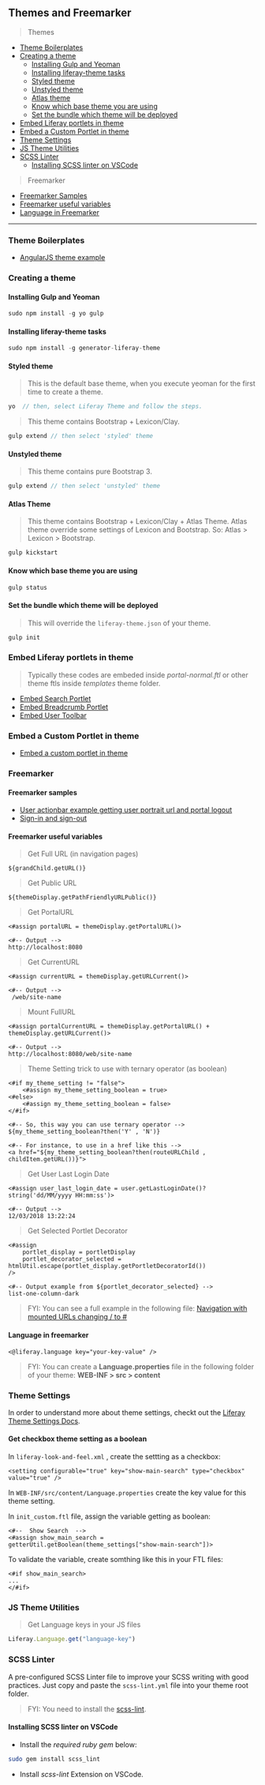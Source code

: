 ## Themes and Freemarker

> Themes

* [Theme Boilerplates](#theme-boilerplates)
* [Creating a theme](#creating-a-theme)
    * [Installing Gulp and Yeoman](#installing-gulp-and-yeoman)
    * [Installing liferay-theme tasks](#installing-liferay-theme-tasks)
    * [Styled theme](#styled-theme)
    * [Unstyled theme](#unstyled-theme)
    * [Atlas theme](#atlas-theme)
    * [Know which base theme you are using](#know-which-base-theme-you-are-using)
    * [Set the bundle which theme will be deployed](#set-the-bundle-which-theme-will-be-deployed)
* [Embed Liferay portlets in theme](#embed-liferay-portlets-in-theme)
* [Embed a Custom Portlet in theme](#embed-a-custom-portlet-in-theme)
* [Theme Settings](#theme-settings)
* [JS Theme Utilities](#js-theme-utilities)
* [SCSS Linter](#scss-linter)
    * [Installing SCSS linter on VSCode](#installing-scss-linter-on-vscode)

> Freemarker

* [Freemarker Samples](#freemarker-samples)
* [Freemarker useful variables](#freemarker-useful-variables)
* [Language in Freemarker](#language-in-freemarker)

---

### Theme Boilerplates

* [AngularJS theme example](https://github.com/clovisdasilvaneto/Liferay-AngularJs-Theme)

### Creating a theme

#### Installing Gulp and Yeoman

```js
sudo npm install -g yo gulp
```

#### Installing liferay-theme tasks

```js
sudo npm install -g generator-liferay-theme
```

#### Styled theme

> This is the default base theme, when you execute yeoman for the first time to create a theme.

```js
yo  // then, select Liferay Theme and follow the steps.
```

> This theme contains Bootstrap + Lexicon/Clay.

```js
gulp extend // then select 'styled' theme
```

#### Unstyled theme

> This theme contains pure Bootstrap 3.

```js
gulp extend // then select 'unstyled' theme
```

#### Atlas Theme 

> This theme contains Bootstrap + Lexicon/Clay + Atlas Theme.
> Atlas theme override some settings of Lexicon and Bootstrap. So: Atlas > Lexicon > Bootstrap.

```js
gulp kickstart
```

#### Know which base theme you are using

```js
gulp status
```

#### Set the bundle which theme will be deployed

> This will override the `liferay-theme.json` of your theme.

```js
gulp init
```

### Embed Liferay portlets in theme

> Typically these codes are embeded inside _portal-normal.ftl_ or other theme ftls inside _templates_ theme folder.

* [Embed Search Portlet](examples/embed-search-portlet.ftl)
* [Embed Breadcrumb Portlet](examples/embed-breadcrumb-portlet.ftl)
* [Embed User Toolbar](examples/embed-user-toolbar.ftl)

### Embed a Custom Portlet in theme

* [Embed a custom portlet in theme](examples/embed-custom-portlet.ftl)

### Freemarker

#### Freemarker samples

* [User actionbar example getting user portrait url and portal logout](examples/user-actionbar-with-user-portrait.ftl)
* [Sign-in and sign-out](examples/signin-and-signout.ftl)

#### Freemarker useful variables

> Get Full URL (in navigation pages)

```freemarker
${grandChild.getURL()}
```

> Get Public URL

```freemarker
${themeDisplay.getPathFriendlyURLPublic()}
```

> Get PortalURL

```freemarker
<#assign portalURL = themeDisplay.getPortalURL()>

<#-- Output -->
http://localhost:8080
```

> Get CurrentURL

```freemarker
<#assign currentURL = themeDisplay.getURLCurrent()>

<#-- Output -->
 /web/site-name
```

> Mount FullURL

```freemarker
<#assign portalCurrentURL = themeDisplay.getPortalURL() + themeDisplay.getURLCurrent()>

<#-- Output -->
http://localhost:8080/web/site-name
```

> Theme Setting trick to use with ternary operator (as boolean)

```freemarker
<#if my_theme_setting != "false">
    <#assign my_theme_setting_boolean = true>
<#else>
    <#assign my_theme_setting_boolean = false>
</#if>

<#-- So, this way you can use ternary operator -->
${my_theme_setting_boolean?then('Y' , 'N')}

<#-- For instance, to use in a href like this -->
<a href="${my_theme_setting_boolean?then(routeURLChild , childItem.getURL())}">
```

> Get User Last Login Date

```freemarker
<#assign user_last_login_date = user.getLastLoginDate()?string('dd/MM/yyyy HH:mm:ss')>

<#-- Output -->
12/03/2018 13:22:24
```

> Get Selected Portlet Decorator
```freemarker
<#assign
    portlet_display = portletDisplay
    portlet_decorator_selected = htmlUtil.escape(portlet_display.getPortletDecoratorId())
/>

<#-- Output example from ${portlet_decorator_selected} -->
list-one-column-dark
```

> FYI: You can see a full example in the following file: [Navigation with mounted URLs changing / to #](examples/navigation-mouting-urls-with-route.ftl)

#### Language in freemarker

```freemarker
<@liferay.language key="your-key-value" />
```

> FYI: You can create a **Language.properties** file in the following folder of your theme: **WEB-INF > src > content**

### Theme Settings

In order to understand more about theme settings, checkt out the [Liferay Theme Settings Docs](https://dev.liferay.com/develop/tutorials/-/knowledge_base/7-0/making-themes-configurable-with-settings).

#### Get checkbox theme setting as a boolean

In `liferay-look-and-feel.xml` , create the settting <setttings> as a checkbox:

```freemarker
<setting configurable="true" key="show-main-search" type="checkbox" value="true" />
```

In `WEB-INF/src/content/Language.properties` create the key value for this theme setting.

In `init_custom.ftl` file, assign the variable getting as boolean:

```freemarker
<#--  Show Search  -->
<#assign show_main_search = getterUtil.getBoolean(theme_settings["show-main-search"])>
```

To validate the variable, create somthing like this in your FTL files:

```freemarker
<#if show_main_search>
...
</#if>
```

### JS Theme Utilities

> Get Language keys in your JS files
```js
Liferay.Language.get("language-key")
```

### SCSS Linter

A pre-configured SCSS Linter file to improve your SCSS writing with good practices.
Just copy and paste the `scss-lint.yml` file into your theme root folder.

> FYI: You need to install the [scss-lint](https://github.com/brigade/scss-lint).

#### Installing SCSS linter on VSCode

* Install the *required ruby gem* below:

```bash
sudo gem install scss_lint
```

* Install *scss-lint* Extension on VSCode.
